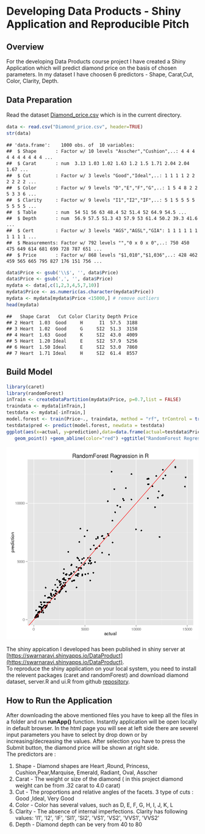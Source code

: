 
# Developing Data Products - Shiny Application and Reproducible Pitch

## Overview
For the developing Data Products course project I have created a Shiny Application which will predict diamond price on the basis of chosen parameters. In my dataset I have choosen 6 predictors - Shape, Carat,Cut, Color, Clarity, Depth.

## Data Preparation
Read the dataset [Diamond_price.csv](https://github.com/swarnaravi/DataPredict) which is in the current directory.

```r
data <- read.csv("Diamond_price.csv", header=TRUE)
str(data)
```

```
## 'data.frame':	1000 obs. of  10 variables:
##  $ Shape       : Factor w/ 10 levels "Asscher","Cushion",..: 4 4 4 4 4 4 4 4 4 4 ...
##  $ Carat       : num  3.13 1.03 1.02 1.63 1.2 1.5 1.71 2.04 2.04 1.67 ...
##  $ Cut         : Factor w/ 3 levels "Good","Ideal",..: 1 1 1 1 2 2 2 2 2 2 ...
##  $ Color       : Factor w/ 9 levels "D","E","F","G",..: 1 5 4 8 2 2 5 3 3 6 ...
##  $ Clarity     : Factor w/ 9 levels "I1","I2","IF",..: 5 1 5 5 5 5 5 5 5 5 ...
##  $ Table       : num  54 51 56 63 48.4 52 51.4 52 64.9 54.5 ...
##  $ Depth       : num  56.9 57.5 51.3 43 57.9 53 61.4 50.2 39.3 41.6 ...
##  $ Cert        : Factor w/ 3 levels "AGS","AGSL","GIA": 1 1 1 1 1 1 1 1 1 1 ...
##  $ Measurements: Factor w/ 792 levels "","0 x 0 x 0",..: 750 450 475 649 614 681 699 728 787 651 ...
##  $ Price       : Factor w/ 868 levels "$1,010","$1,036",..: 428 462 459 565 665 795 827 176 151 756 ...
```

```r
data$Price <- gsub('\\$', '', data$Price)
data$Price <- gsub(',', '', data$Price)
mydata <- data[,c(1,2,3,4,5,7,10)]
mydata$Price <- as.numeric(as.character(mydata$Price))
mydata <- mydata[mydata$Price <15000,] # remove outliers
head(mydata)
```

```
##   Shape Carat   Cut Color Clarity Depth Price
## 2 Heart  1.03  Good     H      I1  57.5  3188
## 3 Heart  1.02  Good     G     SI2  51.3  3158
## 4 Heart  1.63  Good     K     SI2  43.0  4009
## 5 Heart  1.20 Ideal     E     SI2  57.9  5256
## 6 Heart  1.50 Ideal     E     SI2  53.0  7860
## 7 Heart  1.71 Ideal     H     SI2  61.4  8557
```

## Build Model

```r
library(caret)
library(randomForest)
inTrain <- createDataPartition(mydata$Price, p=0.7,list = FALSE)
traindata <- mydata[inTrain,]
testdata <- mydata[-inTrain,]
model.forest <- train(Price~., traindata, method = "rf", trControl = trainControl(method = "cv", number = 3))
testdata$pred <- predict(model.forest, newdata = testdata)
ggplot(aes(x=actual, y=prediction),data=data.frame(actual=testdata$Price, prediction=predict(model.forest, testdata)))+ 
   geom_point() +geom_abline(color="red") +ggtitle("RandomForest Regression in R" )
```

![plot of chunk unnamed-chunk-2](figure/unnamed-chunk-2-1.png) 

The shiny appication I developed has been published in shiny server at [https://swarnaravi.shinyapps.io/DataProduct](https://swarnaravi.shinyapps.io/DataProduct).     
To reproduce the shiny application on your local system, you need to install the relevent packages (caret and randomForest) and download diamond dataset, server.R and ui.R from github [repository](https://github.com/swarnaravi/DataProduct).     

## How to Run the Application
After downloading the above mentioned files you have to keep all the files in a folder and run **runApp()** function. Instantly application will be open locally in default browser. In the html page you will see at left side there are severel input parameters you have to select by drop down or by increasing/decreasing the values. After selection you have to press the Submit button, the diamond price will be shown at right side.   
The predictors are :    
1. Shape - Diamond shapes are Heart ,Round, Princess, Cushion,Pear,Marquise, Emerald, Radiant, Oval, Asscher    
2. Carat - The weight or size of the diamond ( in this project diamond weight can be from .32 carat to 4.0 carat)     
3. Cut - The proportions and relative angles of the facets. 3 type of cuts : Good ,Ideal, Very Good    
4. Color - Color has several values, such as D, E, F, G, H, I, J, K, L       
5. Clarity - The absence of internal imperfections. Clarity has following values: 'I1', 'I2', 'IF', 'SI1', 'SI2', 'VS1', 'VS2', 'VVS1', 'VVS2'     
6. Depth - Diamond depth can be very from 40 to 80          
